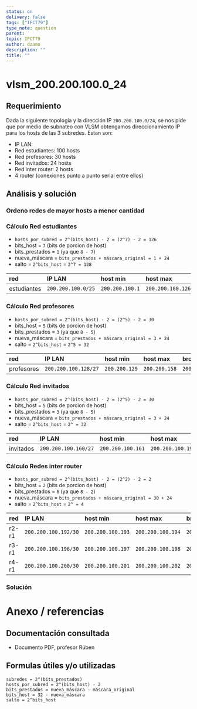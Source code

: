 ```yaml
---
status: on
delivery: false
tags: ["IFCT79"]
type_note: question
parent:
topic: IFCT79
author: dzamo
description: ""
title: ""
---
```


# vlsm_200.200.100.0_24

## Requerimiento

Dada la siguiente topología y la dirección IP `200.200.100.0/24`, se nos pide que por medio de subnateo con VLSM obtengamos direccionamiento IP para los hosts de las 3 subredes. Estan son:

- IP LAN: 
- Red estudiantes: 100 hosts
- Red profesores: 30 hosts
- Red invitados: 24 hosts 
- Red inter router: 2 hosts
- 4 router (conexiones punto a punto serial entre ellos)

## Análisis y solución

### Ordeno redes de mayor hosts a menor cantidad

### Cálculo Red estudiantes

- `hosts_por_subred = 2^(bits_host) - 2 = (2^7) - 2 = 126`
-  bits_host = `7` (bits de porcion de host)
- bits_prestados = `1` (ya que `8 - 7`)
- nueva_máscara = `bits_prestados + máscara_original = 1 + 24`
- salto = `2^bits_host` = `2^7 = 128`

|red|IP LAN          | host min      | host max|                broadcast|
|:--|                  :--|           :--|      :--| :--|
|estudiantes|`200.200.100.0/25`| `200.200.100.1` | `200.200.100.126`| `200.200.100.127`|

### Cálculo Red profesores

- `hosts_por_subred = 2^(bits_host) - 2 = (2^5) - 2 = 30`
- bits_host = `5` (bits de porcion de host)
- bits_prestados = `3` (ya que `8 - 5`)
- nueva_máscara = `bits_prestados + máscara_original = 3 + 24`
- salto = `2^bits_host` = `2^5 = 32`

|red|IP LAN          | host min      | host max|                broadcast|
|:--|                  :--|           :--|      :--| :--|
|profesores|`200.200.100.128/27`| `200.200.129` | `200.200.158`| `200.200.100.159`|

### Cálculo Red invitados

- `hosts_por_subred = 2^(bits_host) - 2 = (2^5) - 2 = 30`
- bits_host = `5` (bits de porcion de host)
- bits_prestados = `3` (ya que `8 - 5`)
- nueva_máscara = `bits_prestados + máscara_original = 3 + 24`
- salto = `2^bits_host` = `2^ = 32`

|red|IP LAN          | host min      | host max|                broadcast|
|:--|                  :--|           :--|      :--| :--|
|invitados|`200.200.100.160/27`| `200.200.100.161` | `200.200.100.190`| `200.200.100.191`|

### Cálculo Redes inter router

- `hosts_por_subred = 2^(bits_host) - 2 = (2^2) - 2 = 2`
- bits_host = `2` (bits de porcion de host)
- bits_prestados = `6` (ya que `8 - 2`)
- nueva_máscara = `bits_prestados + máscara_original = 30 + 24 `
- salto = `2^bits_host` = `2^ = 4`

|red|IP LAN          | host min      | host max|                broadcast|
|:--|                  :--|           :--|      :--| :--|
|r2-r1|`200.200.100.192/30`| `200.200.100.193` | `200.200.100.194`| `200.200.100.195`|
|r3-r1|`200.200.100.196/30`| `200.200.100.197` | `200.200.100.198`| `200.200.100.199`|
|r4-r1|`200.200.100.200/30`| `200.200.100.201` | `200.200.100.202`| `200.200.100.203`|

### Solución

# Anexo / referencias

## Documentación consultada

- Documento PDF, profesor Rúben

## Formulas útiles y/o utilizadas

```
subredes = 2^(bits_prestados)
hosts_por_subred = 2^(bits_host) - 2
bits_prestados = nueva_máscara - máscara_original
bits_host = 32 - nueva_máscara
salto = 2^bits_host
```





